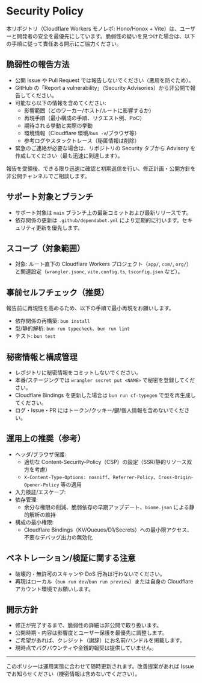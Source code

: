 # Security Policy

本リポジトリ（Cloudflare Workers モノレポ: Hono/Honox + Vite）は、ユーザーと開発者の安全を最優先にしています。脆弱性の疑いを見つけた場合は、以下の手順に従って責任ある開示にご協力ください。

## 脆弱性の報告方法

- 公開 Issue や Pull Request では報告しないでください（悪用を防ぐため）。
- GitHub の「Report a vulnerability」（Security Advisories）から非公開で報告してください。
- 可能なら以下の情報を含めてください:
  - 影響範囲（どのワーカー/ホスト/ルートに影響するか）
  - 再現手順（最小構成の手順、リクエスト例、PoC）
  - 期待される挙動と実際の挙動
  - 環境情報（Cloudflare 環境/`bun -v`/ブラウザ等）
  - 参考ログやスタックトレース（秘匿情報は削除）
- 緊急のご連絡が必要な場合は、リポジトリの Security タブから Advisory を作成してください（最も迅速に到達します）。

報告を受領後、できる限り迅速に確認と初期返信を行い、修正計画・公開方針を非公開チャンネルでご相談します。

## サポート対象とブランチ

- サポート対象は `main` ブランチ上の最新コミットおよび最新リリースです。
- 依存関係の更新は `.github/dependabot.yml` により定期的に行います。セキュリティ更新を優先します。

## スコープ（対象範囲）

- 対象: ルート直下の Cloudflare Workers プロジェクト（`app/`, `com/`, `org/`）と関連設定（`wrangler.jsonc`, `vite.config.ts`, `tsconfig.json` など）。


## 事前セルフチェック（推奨）

報告前に再現性を高めるため、以下の手順で最小再現をお願いします。

- 依存関係の再構築: `bun install`
- 型/静的解析: `bun run typecheck`、`bun run lint`
- テスト: `bun test`

## 秘密情報と構成管理
- レポジトリに秘密情報をコミットしないでください。
- 本番/ステージングでは `wrangler secret put <NAME>` で秘密を登録してください。
- Cloudflare Bindings を更新した場合は `bun run cf-typegen` で型を再生成してください。
- ログ・Issue・PR にはトークン/クッキー/鍵/個人情報を含めないでください。

## 運用上の推奨（参考）

- ヘッダ/ブラウザ保護:
  - 適切な Content-Security-Policy（CSP）の設定（SSR/静的リソース双方を考慮）
  - `X-Content-Type-Options: nosniff`、`Referrer-Policy`、`Cross-Origin-Opener-Policy` 等の適用
- 入力検証/エスケープ:
- 依存管理:
  - 余分な権限の削減、脆弱依存の早期アップデート、`biome.json` による静的解析の維持
- 構成の最小権限:
  - Cloudflare Bindings（KV/Queues/D1/Secrets）への最小限アクセス、不要なデバッグ出力の無効化

## ペネトレーション/検証に関する注意

- 破壊的・無許可のスキャンや DoS 行為は行わないでください。
- 再現はローカル（`bun run dev`/`bun run preview`）または自身の Cloudflare アカウント環境でお願いします。

## 開示方針

- 修正が完了するまで、脆弱性の詳細は非公開で取り扱います。
- 公開時期・内容は影響度とユーザー保護を最優先に調整します。
- ご希望があれば、クレジット（謝辞）にお名前/ハンドルを掲載します。
- 現時点でバグバウンティや金銭的報奨は提供していません。

---

このポリシーは運用実態に合わせて随時更新されます。改善提案があれば Issue でお知らせください（機密情報は含めないでください）。
